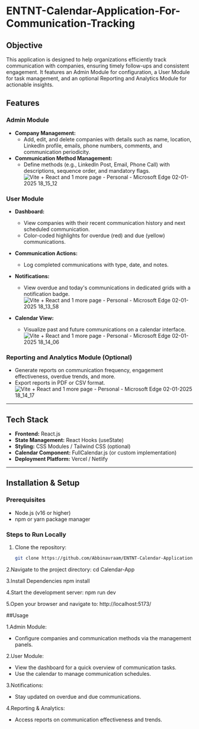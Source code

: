# ENTNT-Calendar-Application-For-Communication-Tracking

## Objective
This application is designed to help organizations efficiently track communication with companies, ensuring timely follow-ups and consistent engagement. It features an Admin Module for configuration, a User Module for task management, and an optional Reporting and Analytics Module for actionable insights.

## Features
### Admin Module
- **Company Management:**
  - Add, edit, and delete companies with details such as name, location, LinkedIn profile, emails, phone numbers, comments, and communication periodicity.
- **Communication Method Management:**
  - Define methods (e.g., LinkedIn Post, Email, Phone Call) with descriptions, sequence order, and mandatory flags.
![Vite + React and 1 more page - Personal - Microsoft​ Edge 02-01-2025 18_15_12](https://github.com/user-attachments/assets/eabc4125-7cb1-45d9-9b88-dad0a6e5c568)

### User Module
- **Dashboard:**
  - View companies with their recent communication history and next scheduled communication.
  - Color-coded highlights for overdue (red) and due (yellow) communications.
- **Communication Actions:**
  - Log completed communications with type, date, and notes.
- **Notifications:**
  - View overdue and today's communications in dedicated grids with a notification badge.
   ![Vite + React and 1 more page - Personal - Microsoft​ Edge 02-01-2025 18_13_58](https://github.com/user-attachments/assets/3f77cc9c-7613-4a1a-a77d-00c98dff0794)

- **Calendar View:**
  - Visualize past and future communications on a calendar interface.
![Vite + React and 1 more page - Personal - Microsoft​ Edge 02-01-2025 18_14_06](https://github.com/user-attachments/assets/967ede6d-740a-4ad0-9ce9-56e5c222f5d4)

### Reporting and Analytics Module (Optional)
- Generate reports on communication frequency, engagement effectiveness, overdue trends, and more.
- Export reports in PDF or CSV format.
![Vite + React and 1 more page - Personal - Microsoft​ Edge 02-01-2025 18_14_17](https://github.com/user-attachments/assets/a351ccaf-214e-44f0-b02d-07738a3cdd30)

---

## Tech Stack
- **Frontend:** React.js
- **State Management:** React Hooks (useState)
- **Styling:** CSS Modules / Tailwind CSS (optional)
- **Calendar Component:** FullCalendar.js (or custom implementation)
- **Deployment Platform:** Vercel / Netlify

---

## Installation & Setup
### Prerequisites
- Node.js (v16 or higher)
- npm or yarn package manager

### Steps to Run Locally
1. Clone the repository:
   ```bash
   git clone https://github.com/Abbinavraam/ENTNT-Calendar-Application-For-Communication-Tracking
   
2.Navigate to the project directory:
  cd Calendar-App

3.Install Dependencies
  npm install
  
4.Start the development server:
  npm run dev

5.Open your browser and navigate to:
  http://localhost:5173/


##Usage

1.Admin Module:
* Configure companies and communication methods via the management panels.
  
2.User Module:
* View the dashboard for a quick overview of communication tasks.
* Use the calendar to manage communication schedules.
  
3.Notifications:
* Stay updated on overdue and due communications.
  
4.Reporting & Analytics:
* Access reports on communication effectiveness and trends.

